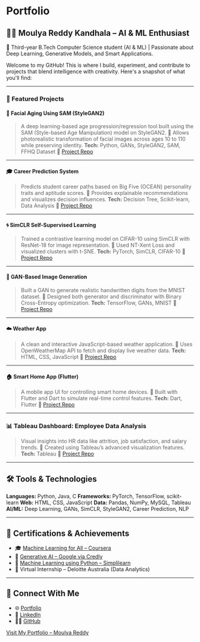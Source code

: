 # Portfolio

## 👩‍💻 Moulya Reddy Kandhala – AI & ML Enthusiast

🚀 Third-year B.Tech Computer Science student (AI & ML) | Passionate about Deep Learning, Generative Models, and Smart Applications.

Welcome to my GitHub! This is where I build, experiment, and contribute to projects that blend intelligence with creativity. Here's a snapshot of what you'll find:

---

### 🔬 Featured Projects

#### 🧠 Facial Aging Using SAM (StyleGAN2)

> A deep learning-based age progression/regression tool built using the SAM (Style-based Age Manipulation) model on StyleGAN2.
> 📌 Allows photorealistic transformation of facial images across ages 10 to 110 while preserving identity.
> **Tech:** Python, GANs, StyleGAN2, SAM, FFHQ Dataset
> 🔗 [Project Repo](https://github.com/Moulya-Reddy/Facial_Aging_Using_SAM)

---

#### 🎓 Career Prediction System

> Predicts student career paths based on Big Five (OCEAN) personality traits and aptitude scores.
> 📌 Provides explainable recommendations and visualizes decision influences.
> **Tech:** Decision Tree, Scikit-learn, Data Analysis
> 🔗 [Project Repo](https://github.com/Moulya-Reddy/Career_Prediction)

---

#### 🌀 SimCLR Self-Supervised Learning

> Trained a contrastive learning model on CIFAR-10 using SimCLR with ResNet-18 for image representation.
> 📌 Used NT-Xent Loss and visualized clusters with t-SNE.
> **Tech:** PyTorch, SimCLR, CIFAR-10
> 🔗 [Project Repo](https://github.com/Moulya-Reddy/SimCLR_Self-Supervised_Learning)

---

#### 🧾 GAN-Based Image Generation

> Built a GAN to generate realistic handwritten digits from the MNIST dataset.
> 📌 Designed both generator and discriminator with Binary Cross-Entropy optimization.
> **Tech:** TensorFlow, GANs, MNIST
> 🔗 [Project Repo](https://github.com/Moulya-Reddy/Generative_Adversarial_Network_for_Image_Generation)

---

#### ☁️ Weather App

> A clean and interactive JavaScript-based weather application.
> 📌 Uses OpenWeatherMap API to fetch and display live weather data.
> **Tech:** HTML, CSS, JavaScript
> 🔗 [Project Repo](https://github.com/Moulya-Reddy/Weather_App)

---

#### 🏠 Smart Home App (Flutter)

> A mobile app UI for controlling smart home devices.
> 📌 Built with Flutter and Dart to simulate real-time control features.
> **Tech:** Dart, Flutter
> 🔗 [Project Repo](https://github.com/Moulya-Reddy/Smart_Home_App_Dart)

---

### 📊 Tableau Dashboard: Employee Data Analysis

> Visual insights into HR data like attrition, job satisfaction, and salary trends.
> 📌 Created using Tableau’s advanced visualization features.
> **Tech:** Tableau
> 🔗 [Project Repo](https://github.com/Moulya-Reddy/Tableau_Employee_Data_Analysis_Project)

---

## 🛠️ Tools & Technologies

**Languages:** Python, Java, C
**Frameworks:** PyTorch, TensorFlow, scikit-learn
**Web:** HTML, CSS, JavaScript
**Data:** Pandas, NumPy, MySQL, Tableau
**AI/ML:** Deep Learning, GANs, SimCLR, StyleGAN2, Career Prediction, NLP

---

## 📜 Certifications & Achievements

* 🎓 [Machine Learning for All – Coursera](https://www.coursera.org/account/accomplishments/verify/QDJUTHFHWJ81)
* 🔮 [Generative AI – Google via Credly](https://www.credly.com/badges/6a70a3fb-f164-45a1-b3a1-08f6230d8f08/public_url)
* 🐍 [Machine Learning using Python – Simplilearn](https://simpli-web.app.link/e/z84yrudEZSb)
* 🧪 Virtual Internship – Deloitte Australia (Data Analytics)

---

## 🔗 Connect With Me

* 🌐 [Portfolio](https://studentname-ai-ml-portfo-4um2lx4.gamma.site/)
* 💼 [LinkedIn](http://www.linkedin.com/in/moulya-reddy-6700272b7)
* 👩‍💻 [GitHub](https://github.com/Moulya-Reddy)


[Visit My Portfolio – Moulya Reddy](https://studentname-ai-ml-portfo-4um2lx4.gamma.site/)
